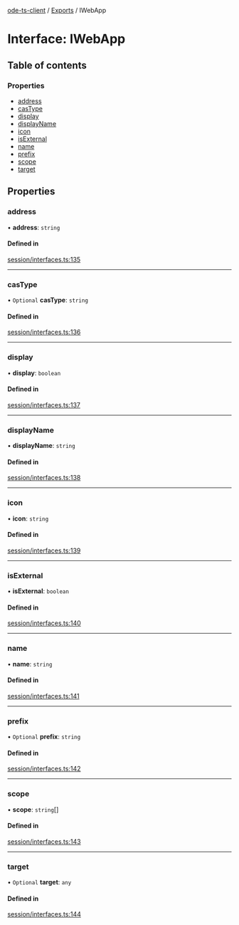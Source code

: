 [ode-ts-client](../README.md) / [Exports](../modules.md) / IWebApp

# Interface: IWebApp

## Table of contents

### Properties

- [address](iwebapp.md#address)
- [casType](iwebapp.md#castype)
- [display](iwebapp.md#display)
- [displayName](iwebapp.md#displayname)
- [icon](iwebapp.md#icon)
- [isExternal](iwebapp.md#isexternal)
- [name](iwebapp.md#name)
- [prefix](iwebapp.md#prefix)
- [scope](iwebapp.md#scope)
- [target](iwebapp.md#target)

## Properties

### address

• **address**: `string`

#### Defined in

[session/interfaces.ts:135](https://github.com/opendigitaleducation/infrontexplore/blob/9b53f59/src/ts/session/interfaces.ts#L135)

___

### casType

• `Optional` **casType**: `string`

#### Defined in

[session/interfaces.ts:136](https://github.com/opendigitaleducation/infrontexplore/blob/9b53f59/src/ts/session/interfaces.ts#L136)

___

### display

• **display**: `boolean`

#### Defined in

[session/interfaces.ts:137](https://github.com/opendigitaleducation/infrontexplore/blob/9b53f59/src/ts/session/interfaces.ts#L137)

___

### displayName

• **displayName**: `string`

#### Defined in

[session/interfaces.ts:138](https://github.com/opendigitaleducation/infrontexplore/blob/9b53f59/src/ts/session/interfaces.ts#L138)

___

### icon

• **icon**: `string`

#### Defined in

[session/interfaces.ts:139](https://github.com/opendigitaleducation/infrontexplore/blob/9b53f59/src/ts/session/interfaces.ts#L139)

___

### isExternal

• **isExternal**: `boolean`

#### Defined in

[session/interfaces.ts:140](https://github.com/opendigitaleducation/infrontexplore/blob/9b53f59/src/ts/session/interfaces.ts#L140)

___

### name

• **name**: `string`

#### Defined in

[session/interfaces.ts:141](https://github.com/opendigitaleducation/infrontexplore/blob/9b53f59/src/ts/session/interfaces.ts#L141)

___

### prefix

• `Optional` **prefix**: `string`

#### Defined in

[session/interfaces.ts:142](https://github.com/opendigitaleducation/infrontexplore/blob/9b53f59/src/ts/session/interfaces.ts#L142)

___

### scope

• **scope**: `string`[]

#### Defined in

[session/interfaces.ts:143](https://github.com/opendigitaleducation/infrontexplore/blob/9b53f59/src/ts/session/interfaces.ts#L143)

___

### target

• `Optional` **target**: `any`

#### Defined in

[session/interfaces.ts:144](https://github.com/opendigitaleducation/infrontexplore/blob/9b53f59/src/ts/session/interfaces.ts#L144)
